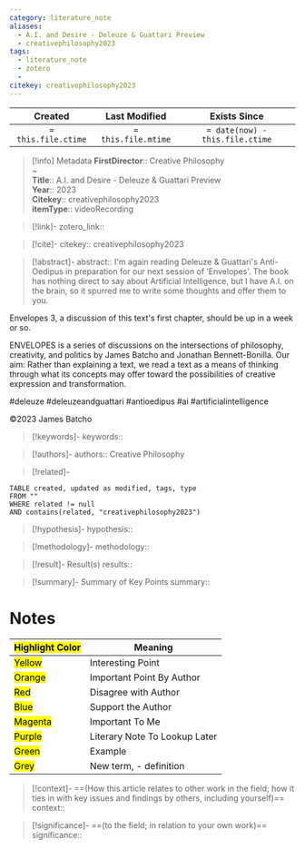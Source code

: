 ```yaml
---
category: literature_note
aliases: 
  - A.I. and Desire - Deleuze & Guattari Preview
  - creativephilosophy2023
tags:
  - literature_note
  - zotero
  - 
citekey: creativephilosophy2023
---
```


|       Created       |    Last Modified    |          Exists Since           |
| :-----------------: | :-----------------: | :-----------------------------: |
| `= this.file.ctime` | `= this.file.mtime` | `= date(now) - this.file.ctime` |
>[!info] Metadata
> **FirstDirector**:: Creative Philosophy  
~    
> **Title**:: A.I. and Desire - Deleuze & Guattari Preview  
> **Year**:: 2023   
> **Citekey**:: creativephilosophy2023  
> **itemType**:: videoRecording    

> [!link]-
> zotero_link:: 

> [!cite]-
> citekey:: creativephilosophy2023

> [!abstract]-
> abstract:: I'm again reading Deleuze & Guattari's Anti-Oedipus in preparation for our next session of ‘Envelopes’. The book has nothing direct to say about Artificial Intelligence, but I have A.I. on the brain, so it spurred me to write some thoughts and offer them to you. 

Envelopes 3, a discussion of this text's first chapter, should be up in a week or so. 

ENVELOPES is a series of discussions on the intersections of philosophy, creativity, and politics by James Batcho and Jonathan Bennett-Bonilla. Our aim: Rather than explaining a text, we read a text as a means of thinking through what its concepts may offer toward the possibilities of creative expression and transformation.

#deleuze #deleuzeandguattari #antioedipus #ai #artificialintelligence 

©2023 James Batcho

> [!keywords]-
> keywords:: 

> [!authors]-
> authors:: Creative Philosophy

> [!related]-

```dataview
TABLE created, updated as modified, tags, type
FROM ""
WHERE related != null
AND contains(related, "creativephilosophy2023")
```

> [!hypothesis]-
> hypothesis:: 

> [!methodology]- 
> methodology:: 

> [!result]- Result(s) 
> results::

> [!summary]- Summary of Key Points
> summary:: 

# Notes

| <mark class="hltr-grey">Highlight Color</mark> | Meaning                       |
| ---------------------------------------------- | ----------------------------- |
| <mark class="hltr-yellow">Yellow</mark>        | Interesting Point             |
| <mark class="hltr-orange">Orange</mark>        | Important Point By Author     |
| <mark class="hltr-red">Red</mark>              | Disagree with Author          |
| <mark class="hltr-blue">Blue</mark>            | Support the Author            |
| <mark class="hltr-magenta">Magenta</mark>      | Important To Me               |
| <mark class="hltr-purple">Purple</mark>        | Literary Note To Lookup Later |
| <mark class="hltr-green">Green</mark>          | Example                       |
| <mark class="hltr-grey">Grey</mark>            | New term, - definition        |

> [!context]-
> ==(How this article relates to other work in the field; how it ties in with key issues and findings by others, including yourself)==
> context:: 

> [!significance]-
> ==(to the field; in relation to your own work)==
> significance:: 